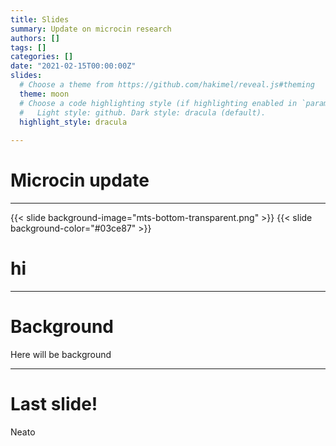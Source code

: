 ```yaml
---
title: Slides
summary: Update on microcin research
authors: []
tags: []
categories: []
date: "2021-02-15T00:00:00Z"
slides:
  # Choose a theme from https://github.com/hakimel/reveal.js#theming
  theme: moon
  # Choose a code highlighting style (if highlighting enabled in `params.toml`)
  #   Light style: github. Dark style: dracula (default).
  highlight_style: dracula
  
---
```


# Microcin update



---



{{< slide background-image="mts-bottom-transparent.png" >}}
{{< slide background-color="#03ce87" >}}
# hi

---


# Background

Here will be background



---

# Last slide!

Neato
